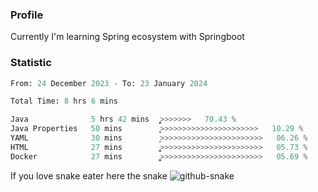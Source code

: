 ### Profile 

Currently I'm learning Spring ecosystem with Springboot

### Statistic
<!--START_SECTION:waka-->

```python
From: 24 December 2023 - To: 23 January 2024

Total Time: 8 hrs 6 mins

Java              5 hrs 42 mins   ͎͎͎͎͎͎͎͎͎͎͎͎͎͎͎͎͎̝>>>>>>>   70.43 %
Java Properties   50 mins         ͎͎̦>>>>>>>>>>>>>>>>>>>>>>   10.29 %
YAML              30 mins         ͎̦>>>>>>>>>>>>>>>>>>>>>>>   06.26 %
HTML              27 mins         ͎͚>>>>>>>>>>>>>>>>>>>>>>>   05.73 %
Docker            27 mins         ͎͚>>>>>>>>>>>>>>>>>>>>>>>   05.69 %
```

<!--END_SECTION:waka-->

If you love snake eater here the snake 
<picture>
  <source media="(prefers-color-scheme: dark)" srcset="https://github.com/pradana4648/pradana4648/blob/c0566a83ca6ea5f2e46bab00e717c4c82b4b5c4c/github-contribution-grid-snake-dark.svg" />
  <source media="(prefers-color-scheme: light)" srcset="https://github.com/pradana4648/pradana4648/blob/c0566a83ca6ea5f2e46bab00e717c4c82b4b5c4c/github-contribution-grid-snake.svg" />
  <img alt="github-snake" src="https://github.com/pradana4648/pradana4648/blob/c0566a83ca6ea5f2e46bab00e717c4c82b4b5c4c/github-contribution-grid-snake.svg" />
</picture>
